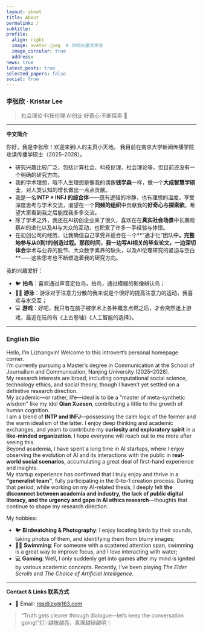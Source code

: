 ```yaml
---
layout: about
title: About
permalink: /
subtitle:
profile:
  align: right
  image: avatar.jpeg  # 你的头像文件名
  image_circular: true
  address:
news: true
latest_posts: true
selected_papers: false
social: true
---
```


### 李张欣 · Kristar Lee  
> 社会理论·科技伦理·AI创业·好奇心·不断探索 🌱

---

**中文简介**

你好，我是李张欣！欢迎来到i人的主页小天地。
我目前在南京大学新闻传播学院攻读传播学硕士（2025–2028）。
- 研究兴趣比较广泛，包括计算社会、科技伦理、社会理论等，但目前还没有一个明确的研究方向。
- 我的学术理想，哦不人生理想是像我的偶像**钱学森**一样，做一个**大成智慧学硕士**，对人类认知的增长做出一点点贡献。
- 我是一名**INTP × INFJ 的综合体**——既有逻辑的冷静，也有理想的温度。享受深度思考与学术交流，渴望在一个**同频的组织**中贡献我的**好奇心与探索欲**。希望大家看到我之后能找我多多交流。
- 除了学术之外，我还在AI初创企业呆了很久，喜欢在在**真实社会场景**中长期观察AI的进化以及AI与大众的互动，也积累了许多一手经验与体悟。  
- 在初创公司的经历，让我确信自己享受并适合在一个**“通才化”团队**中，完整地参与从0到1的创造过程。那段时间，我一边写AI相关的毕业论文，一边深切体会**学术与业界的脱节、大众数字素养的缺失，以及AI伦理研究的紧迫与空白**——这些思考也不断塑造着我的研究方向。

我的兴趣爱好：  
- 🐦 **拍鸟**：喜欢通过声音定位鸟，拍鸟，通过模糊的影像辨认鸟；  
- 🏊🏻 **游泳**：游泳对于注意力分散的我来说是个很好的提高注意力的运动，我喜欢与水交互；  
- 💻 **游戏**：好吧，我只有在脑子被学术上各种概念点燃之后，才会突然迷上游戏，最近在玩的有《上古卷轴》《人工智能的选择》。

---

### English Bio  

Hello, I’m Lizhangxin! Welcome to this introvert’s personal homepage corner.  
I’m currently pursuing a Master’s degree in Communication at the School of Journalism and Communication, Nanjing University (2025–2028).  
My research interests are broad, including computational social science, technology ethics, and social theory, though I haven’t yet settled on a definitive research direction.  
My academic—or rather, life—ideal is to be a "master of meta-synthetic wisdom" like my idol **Qian Xuesen**, contributing a little to the growth of human cognition.  
I am a blend of **INTP and INFJ**—possessing the calm logic of the former and the warm idealism of the latter. I enjoy deep thinking and academic exchanges, and yearn to contribute my **curiosity and exploratory spirit** in a **like-minded organization**. I hope everyone will reach out to me more after seeing this.  
Beyond academia, I have spent a long time in AI startups, where I enjoy observing the evolution of AI and its interactions with the public in **real-world social scenarios**, accumulating a great deal of first-hand experience and insights.  
My startup experience has confirmed that I truly enjoy and thrive in a **"generalist team"**, fully participating in the 0-to-1 creation process. During that period, while working on my AI-related thesis, I deeply felt **the disconnect between academia and industry, the lack of public digital literacy, and the urgency and gaps in AI ethics research**—thoughts that continue to shape my research direction.  

My hobbies:  
- 🐦 **Birdwatching & Photography**: I enjoy locating birds by their sounds, taking photos of them, and identifying them from blurry images; 
- 🏊🏻 **Swimming**: For someone with a scattered attention span, swimming is a great way to improve focus, and I love interacting with water; 
- 💻 **Gaming**: Well, I only suddenly get into games after my mind is ignited by various academic concepts. Recently, I've been playing *The Elder Scrolls* and *The Choice of Artificial Intelligence*.

---

**Contact & Links 联系方式**

- 📧 Email: rgsdlizx@163.com  

> “Truth gets clearer through dialogue—let’s keep the conversation going!”灯💡越拨越亮，真理越辩越明！

